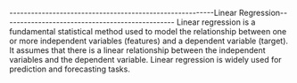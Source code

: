 
---------------------------------------------------------Linear Regression------------------------------------------------
Linear regression is a fundamental statistical method used to model the relationship between one or more independent variables (features) and a dependent variable (target). It assumes that there is a linear relationship between the independent variables and the dependent variable. Linear regression is widely used for prediction and forecasting tasks.
